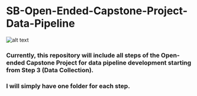 # SB-Open-Ended-Capstone-Project-Data-Pipeline

![alt text](https://www.xenonstack.com/images/wp-content/uploads/building-big-data-pipeline-aws-xenonstack.png)

### Currently, this repository will include all steps of the Open-ended Capstone Project for data pipeline development starting from Step 3 (Data Collection).
### I will simply have one folder for each step.
